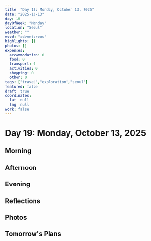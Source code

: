 ```yaml
---
title: "Day 19: Monday, October 13, 2025"
date: "2025-10-13"
day: 19
dayOfWeek: "Monday"
location: "Seoul"
weather: ""
mood: "adventurous"
highlights: []
photos: []
expenses:
  accommodation: 0
  food: 0
  transport: 0
  activities: 0
  shopping: 0
  other: 0
tags: ["travel","exploration","seoul"]
featured: false
draft: true
coordinates:
  lat: null
  lng: null
work: false
---
```

# Day 19: Monday, October 13, 2025

## Morning

## Afternoon

## Evening

## Reflections

## Photos

## Tomorrow's Plans
